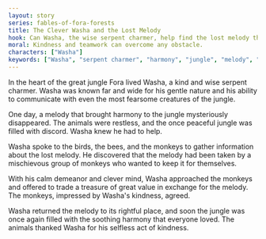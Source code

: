 ```yaml
---
layout: story
series: fables-of-fora-forests
title: The Clever Washa and the Lost Melody
hook: Can Washa, the wise serpent charmer, help find the lost melody that brings harmony to the jungle?
moral: Kindness and teamwork can overcome any obstacle.
characters: ["Washa"]
keywords: ["Washa", "serpent charmer", "harmony", "jungle", "melody", "kindness", "teamwork", "clever", "animals", "peace"]
---
```


In the heart of the great jungle Fora lived Washa, a kind and wise serpent charmer. Washa was known far and wide for his gentle nature and his ability to communicate with even the most fearsome creatures of the jungle.

One day, a melody that brought harmony to the jungle mysteriously disappeared. The animals were restless, and the once peaceful jungle was filled with discord. Washa knew he had to help.

Washa spoke to the birds, the bees, and the monkeys to gather information about the lost melody. He discovered that the melody had been taken by a mischievous group of monkeys who wanted to keep it for themselves.

With his calm demeanor and clever mind, Washa approached the monkeys and offered to trade a treasure of great value in exchange for the melody. The monkeys, impressed by Washa's kindness, agreed.

Washa returned the melody to its rightful place, and soon the jungle was once again filled with the soothing harmony that everyone loved. The animals thanked Washa for his selfless act of kindness.
